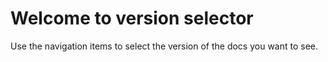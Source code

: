 # Welcome to version selector
Use the navigation items to select the version of the docs you want to see.